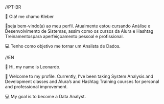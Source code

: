 //PT-BR

👋 Olá! me chamo Kleber

🤝seja bem-vindo(a) ao meu perfil. Atualmente estou cursando Análise e Desenvolvimento de Sistemas, assim como os cursos da Alura e Hashtag Treinamentospara aperfeiçoamento pessoal e profissional.

💻 Tenho como objetivo me tornar um Analista de Dados.

//EN

👋 Hi, my name is Leonardo.

🤝 Welcome to my profile. Currently, I’ve been taking System Analysis and Development classes and Alura’s and Hashtag Training courses for personal and professional improvement.

💻 My goal is to become a Data Analyst.
